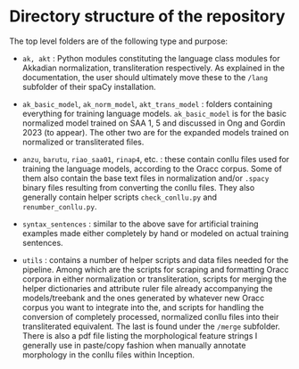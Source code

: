# Directory structure of the repository

The top level folders are of the following type and purpose:

* ```ak, akt``` : Python modules constituting the language class modules for Akkadian normalization, transliteration respectively. As explained in the documentation, the user should ultimately move these to the ```/lang``` subfolder of their spaCy installation.

* ```ak_basic_model```, ```ak_norm_model```, ```akt_trans_model``` : folders containing everything for training language models. ```ak_basic_model``` is for the basic normalized model trained on SAA 1, 5 and discussed in Ong and Gordin 2023 (to appear). The other two are for the expanded models trained on normalized or transliterated files. 

* ```anzu```, ```barutu```, ```riao_saa01```, ```rinap4```, etc. : these contain conllu files used for training the language models, according to the Oracc corpus. Some of them also contain the base text files in normalization and/or ```.spacy``` binary files resulting from converting the conllu files. They also generally contain helper scripts ```check_conllu.py``` and ```renumber_conllu.py```.

* ```syntax_sentences``` : similar to the above save for artificial training examples made either completely by hand or modeled on actual training sentences.

* ```utils``` : contains a number of helper scripts and data files needed for the pipeline. Among which are the scripts for scraping and formatting Oracc corpora in either normalization or transliteration, scripts for merging the helper dictionaries and attribute ruler file already accompanying the models/treebank and the ones generated by whatever new Oracc corpus you want to integrate into the, and scripts for handling the conversion of completely processed, normalized conllu files into their transliterated equivalent. The last is found under the ```/merge``` subfolder. There is also a pdf file listing the morphological feature strings I generally use in paste/copy fashion when manually annotate morphology in the conllu files within Inception.